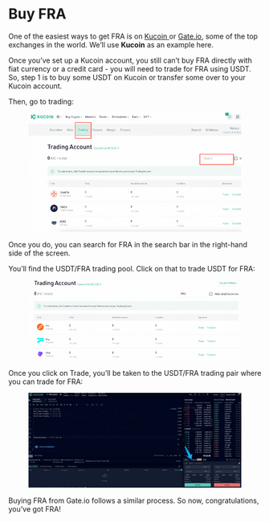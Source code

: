 # Buy FRA

One of the easiest ways to get FRA is on [Kucoin ](https://www.kucoin.com/)or [Gate.io](https://gate.io/), some of the top exchanges in the world. We’ll use **Kucoin** as an example here.

Once you’ve set up a Kucoin account, you still can’t buy FRA directly with fiat currency or a credit card - you will need to trade for FRA using USDT. So, step 1 is to buy some USDT on Kucoin or transfer some over to your Kucoin account.

Then, go to trading:

<figure><img src="../../.gitbook/assets/image (7) (2).png" alt=""><figcaption></figcaption></figure>

Once you do, you can search for FRA in the search bar in the right-hand side of the screen.

You’ll find the USDT/FRA trading pool. Click on that to trade USDT for FRA:

<figure><img src="../../.gitbook/assets/image (2) (1).png" alt=""><figcaption></figcaption></figure>

Once you click on Trade, you’ll be taken to the USDT/FRA trading pair where you can trade for FRA:

<figure><img src="../../.gitbook/assets/image (29).png" alt=""><figcaption></figcaption></figure>

Buying FRA from Gate.io follows a similar process. So now, congratulations, you’ve got FRA!
